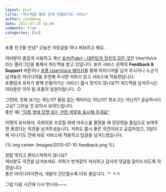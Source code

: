 ```yaml
---
layout: post
title: "피드백을 통해 함께 만들어가는 서비스"
author: jooddang
date: 2013-07-10 16:40
comments: true
categories: [ko]
---
```


포퐁 친구들 안녕?
오늘은 자랑글을 하나 써보려고 해요.<!-- more -->

여러분이 즐겁게 사용하고 계신 [포커(Pokr) - 대한민국 정치의 모든 것](http://pokr.kr)은 UserVoice 라는 플러그인을 통해서 피드백을 받고 있답니다. 포커 서비스 왼쪽의 **Feedback & Support** 버튼이나 [포퐁 UserVoice 페이지](https://teampopong.uservoice.com)를 통해 아이디어를 남겨 주시거나 누군가 남겨놓은 아이디어를 추천해 주시면 저희가 읽고 서비스에 적용한답니다.<br>
포퐁팀과 유저가 함께 만들어가는 서비스! 몹시 멋지지 않나요?!! 피드백을 남겨주시는 여러분은 이미 팀 포퐁의 일원이랍니다. :D 

그런데, 진짜 보기는 하는지? 울림 없는 메아리는 아닌지? 헛수고는 아닌지? 궁금하시다고요? 그러실 것 같아서 보여드립니다.<br>
좋은 예) ["이름 옆에 당명 또는 관련 색깔을 표시해 주세요"](http://goo.gl/tePX7)

익명의 유저께서, 국회의원 프로필 위에 마우스를 올렸을 때 정당명을 툴팁으로 보여주면 좋겠다는 의견을 남겨주셨습니다. 저희도 몹시 좋은 의견이라고 공감하였고, 3일이 채 지나기도 전에 바로 서비스에 적용하고 답글을 남겨드렸습니다.

{% img center /images/2013-07-10-feedback.png %}

정말 멋지고 퐌타스틱하지 않나요?<br>
여러분도 의견을 남겨보세요. 저희가 번개같이 처리하고 감사의 댓글을 달아드리도록 하겠습니다.<br>
좋은 아이디어이면서, 개발이 간단할수록 더욱 좋답니다. ^^ ㅋㅋ

그럼 다음 시간에 다시 만나요~~~
